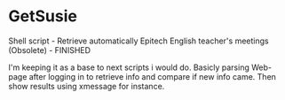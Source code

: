 GetSusie
========

Shell script - Retrieve automatically Epitech English teacher's meetings (Obsolete) - FINISHED

I'm keeping it as a base to next scripts i would do.
Basicly parsing Web-page after logging in to retrieve info and compare if new info came.
Then show results using xmessage for instance.
